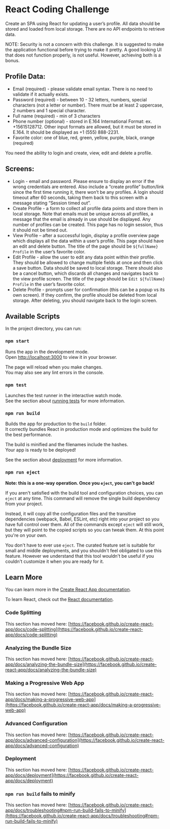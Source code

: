 # React Coding Challenge

Create an SPA using React for updating a user’s profile. All data should be stored and loaded from local storage. There are no API endpoints to retrieve data.

NOTE: Security is not a concern with this challenge. It is suggested to make the application functional before trying to make it pretty. A good looking UI that does not function properly, is not useful. However, achieving both is a bonus.

## Profile Data:

- Email (required) - please validate email syntax. There is no need to validate if it
  actually exists.
- Password (required) - between 10 - 32 letters, numbers, special characters (not a
  letter or number). There must be at least 2 uppercase, 2 numbers and 1 special
  character.
- Full name (required) - min of 3 characters
- Phone number (optional) - stored in E.164 International Format: ex.
  +15615128712. Other input formats are allowed, but it must be stored in E.164. It
  should be displayed as +1 (555) 888-2231.
- Favorite color: one of blue, red, green, yellow, purple, black, orange (required)

You need the ability to login and create, view, edit and delete a profile.

## Screens:

- Login - email and password. Please ensure to display an error if the wrong
  credentials are entered. Also include a “create profile” button/link since the first time running it, there won’t be any profiles. A login should timeout after 60 seconds, taking them back to this screen with a message stating “Session timed out”.
- Create Profile - a form to collect all profile data points and store them in local storage. Note that emails must be unique across all profiles, a message that the email is already in use should be displayed. Any number of profiles can be created. This page has no login session, thus it should not be timed out.
- View Profile – after a successful login, display a profile overview page which displays all the data within a user’s profile. This page should have an edit and delete button. The title of the page should be `${fullName} Profile` in the user’s favorite color.
- Edit Profile - allow the user to edit any data point within their profile. They should be allowed to change multiple fields at once and then click a save button. Data should be saved to local storage. There should also be a cancel button, which discards all changes and navigates back to the view profile screen. The title of the page should be `Edit ${fullName} Profile` in the user’s favorite color.
- Delete Profile - prompts user for confirmation (this can be a popup vs its own screen). If they confirm, the profile should be deleted from local storage. After deleting, you should navigate back to the login screen.

## Available Scripts

In the project directory, you can run:

### `npm start`

Runs the app in the development mode.\
Open [http://localhost:3000](http://localhost:3000) to view it in your browser.

The page will reload when you make changes.\
You may also see any lint errors in the console.

### `npm test`

Launches the test runner in the interactive watch mode.\
See the section about [running tests](https://facebook.github.io/create-react-app/docs/running-tests) for more information.

### `npm run build`

Builds the app for production to the `build` folder.\
It correctly bundles React in production mode and optimizes the build for the best performance.

The build is minified and the filenames include the hashes.\
Your app is ready to be deployed!

See the section about [deployment](https://facebook.github.io/create-react-app/docs/deployment) for more information.

### `npm run eject`

**Note: this is a one-way operation. Once you `eject`, you can't go back!**

If you aren't satisfied with the build tool and configuration choices, you can `eject` at any time. This command will remove the single build dependency from your project.

Instead, it will copy all the configuration files and the transitive dependencies (webpack, Babel, ESLint, etc) right into your project so you have full control over them. All of the commands except `eject` will still work, but they will point to the copied scripts so you can tweak them. At this point you're on your own.

You don't have to ever use `eject`. The curated feature set is suitable for small and middle deployments, and you shouldn't feel obligated to use this feature. However we understand that this tool wouldn't be useful if you couldn't customize it when you are ready for it.

## Learn More

You can learn more in the [Create React App documentation](https://facebook.github.io/create-react-app/docs/getting-started).

To learn React, check out the [React documentation](https://reactjs.org/).

### Code Splitting

This section has moved here: [https://facebook.github.io/create-react-app/docs/code-splitting](https://facebook.github.io/create-react-app/docs/code-splitting)

### Analyzing the Bundle Size

This section has moved here: [https://facebook.github.io/create-react-app/docs/analyzing-the-bundle-size](https://facebook.github.io/create-react-app/docs/analyzing-the-bundle-size)

### Making a Progressive Web App

This section has moved here: [https://facebook.github.io/create-react-app/docs/making-a-progressive-web-app](https://facebook.github.io/create-react-app/docs/making-a-progressive-web-app)

### Advanced Configuration

This section has moved here: [https://facebook.github.io/create-react-app/docs/advanced-configuration](https://facebook.github.io/create-react-app/docs/advanced-configuration)

### Deployment

This section has moved here: [https://facebook.github.io/create-react-app/docs/deployment](https://facebook.github.io/create-react-app/docs/deployment)

### `npm run build` fails to minify

This section has moved here: [https://facebook.github.io/create-react-app/docs/troubleshooting#npm-run-build-fails-to-minify](https://facebook.github.io/create-react-app/docs/troubleshooting#npm-run-build-fails-to-minify)
